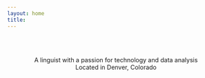 ```yaml
---
layout: home
title: 
---
```

<br/>
<br/>

<p align="center"> A linguist with a passion for technology and data analysis
<br/>
Located in Denver, Colorado
</p>                        
               
